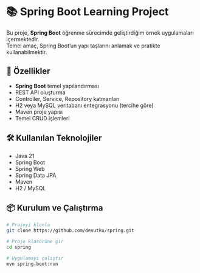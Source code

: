 # 📚 Spring Boot Learning Project

Bu proje, **Spring Boot** öğrenme sürecimde geliştirdiğim örnek uygulamaları içermektedir.  
Temel amaç, Spring Boot’un yapı taşlarını anlamak ve pratikte kullanabilmektir.

## 🚀 Özellikler
- **Spring Boot** temel yapılandırması
- REST API oluşturma
- Controller, Service, Repository katmanları
- H2 veya MySQL veritabanı entegrasyonu (tercihe göre)
- Maven proje yapısı
- Temel CRUD işlemleri

## 🛠 Kullanılan Teknolojiler
- Java 21
- Spring Boot
- Spring Web
- Spring Data JPA
- Maven
- H2 / MySQL

## 📦 Kurulum ve Çalıştırma
```bash
# Projeyi klonla
git clone https://github.com/devutku/spring.git

# Proje klasörüne gir
cd spring

# Uygulamayı çalıştır
mvn spring-boot:run
